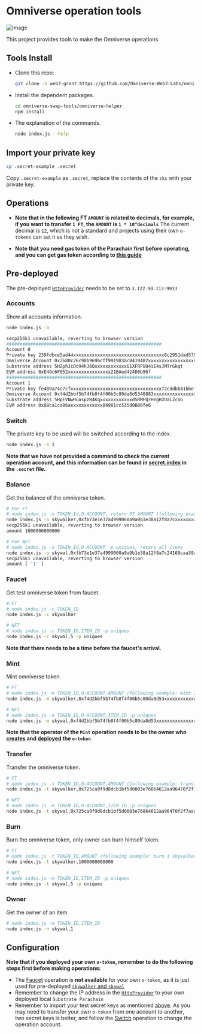 # Omniverse operation tools

![image](https://user-images.githubusercontent.com/83746881/232072547-8e023ac6-bad5-4932-bdb1-ff1d506ecdd3.png)  


This project provides tools to make the Omniverse operations.

## Tools Install

* Clone this repo:

    ```sh
    git clone -b web3-grant https://github.com/Omniverse-Web3-Labs/omniverse-swap-tools.git
    ```

* Install the dependent packages.

    ```sh
    cd omniverse-swap-tools/omniverse-helper
    npm install
    ```

* The explanation of the commands.

    ```sh
    node index.js --help
    ```

## Import your private key

```sh
cp .secret-example .secret
```

Copy `.secret-example` as `.secret`, replace the contents of the `sks` with your private key.

## Operations

- **Note that in the following FT `AMOUNT` is related to decimals, for example, if you want to transfer `1 FT`, the `AMOUNT` is `1 * 10^decimals`** The current decimal is `12`, which is not a standard and projects using their own `o-tokens` can set it as they wish.  

- **Note that you need gas token of the Parachain first before operating, and you can get gas token according to [this guide](https://github.com/Omniverse-Web3-Labs/Omniverse-DLT-Introduction/tree/main/docs#get-gas-tokens)**

## Pre-deployed

The pre-deployed [`HttpProvider`](./omniverse-helper/index.js#L43) needs to be set to `3.122.90.113:9933`  

### Accounts

Show all accounts information.

```sh
node index.js -a

secp256k1 unavailable, reverting to browser version
########################################################## 
Account 0
Private key 239fdbce5ad44xxxxxxxxxxxxxxxxxxxxxxxxxxxxxxxxxx8c2951dad57959783
Omniverse Account 0x2680c26c90b969bcff991983ac8419482xxxxxxxxxxxxxxxxxxxxxxxxxxxxxxxxxx45fcaddaa0964ad57459e07304a1363b9c4516c925d4d07ca9407483a3fb5
Substrate address 5H2phJcDc94hJ6QxxxxxxxxxxxxG1XFRFUQ4iE4sJMTrGkqt
EVM address 0xE49c6F052xxxxxxxxxxxxxxxx21BAed424D8b96f
##########################################################
Account 1
Private key fe489a74c7cfxxxxxxxxxxxxxxxxxxxxxxxxxxxxxxxxxx72cddbb41bbe7913d1
Omniverse Account 0xf4d2bbf5b74fb8f4f00b5c80da8d5340883xxxxxxxxxxxxxxxxxxxxxxxxxxxxxxxxxxd6e642f25d03df00d222a3e365136e8f071c38a59294ccbaca3359ee152
Substrate address 5HpEVNwHuaspzR4KqxxxxxxxxxxxxdSRMFQrHYgH2UaLZcoG
EVM address 0x88ca1ca86axxxxxxxxxxxxB4981cc535d0B86fe6
```

### Switch

The private key to be used will be switched according to the index.

```sh
node index.js -s 1
```

**Note that we have not provided a command to check the current operation account, and this information can be found in [secret.index](./omniverse-helper/.secret-example) in the `.secret` file.**

### Balance

Get the balance of the omniverse token.

```sh
# For FT
# node index.js -o TOKEN_Id,O-ACCOUNT, return FT AMOUNT (following example: AMOUNT is 1 skywalker, skywalker decimals is 12)
node index.js -o skywalker,0xfb73e1e37a4999060a9a9b1e38a12f8a7cxxxxxxxxxxxxxxxxxxxxxxxxxxxxxxxxxxe4dcd28692ae02b7627c2aebafb443e9600e476b465da5c4dddbbc3f2782
secp256k1 unavailable, reverting to browser version
amount 1000000000000

# For NFT
# node index.js -o TOKEN_Id,O-ACCOUNT -p uniques, reture all items
node index.js -o skywal,0xfb73e1e37a4999060a9a9b1e38a12f8a7c24169caa39a2fb304dc3506dd2d797f8d7e4dcd28692ae02b7627c2aebafb443e9600e476b465da5c4dddbbc3f2782 -p uniques
secp256k1 unavailable, reverting to browser version
amount [ '1' ]
```

### Faucet

Get test omniverse token from faucet.

```sh
# FT
# node index.js -c TOKEN_ID
node index.js -c skywalker

# NFT
# node index.js -c TOKEN_ID,ITEM_ID -p uniques
node index.js -c skywal,5 -p uniques
```

**Note that there needs to be a time before the faucet's arrival.**
### Mint

Mint omniverse token.

```sh
# FT
# node index.js -m TOKEN_ID,O-ACCOUNT,AMOUNT (following example: mint 2 skywalker, skywalker decimals is 12)
node index.js -m skywalker,0xf4d2bbf5b74fb8f4f00b5c80da8d53xxxxxxxxxxxxxxxxxxxxxxxxxxxxxxxxxx9dec9d6e642f25d03df00d222a3e365136e8f071c38a59294ccbaca3359ee152,2000000000000

# NFT
# node index.js -m TOKEN_ID,O-ACCOUNT,ITEM_ID -p uniques
node index.js -m skywal,0xf4d2bbf5b74fb8f4f00b5c80da8d53xxxxxxxxxxxxxxxxxxxxxxxxxxxxxxxxxx9dec9d6e642f25d03df00d222a3e365136e8f071c38a59294ccbaca3359ee152,5 -p uniques
```

**Note that the operator of the `Mint` operation needs to be the owner who [creates](https://github.com/Omniverse-Web3-Labs/Omniverse-DLT-Introduction/blob/main/docs/Deployment.md#create-token) and [deployed](https://github.com/Omniverse-Web3-Labs/Omniverse-DLT-Introduction/blob/main/docs/Deployment.md#evm-compatible-chain) the `o-token`**  

### Transfer

Transfer the omniverse token.

```sh
# FT
# node index.js -t TOKEN_ID,O-ACCOUNT,AMOUNT (following example: transfer 1 skywalker, skywalker decimals is 12)
node index.js -t skywalker,0x725ca9f9d8dcb1bf5d0003e76864612aa96470f2f7axxxxxxxxxxxxxxxxxxxxxxxxxxxxxxxxxx3d21fed9e328f1b92f4cb1d7c2533552fdafb63f9f4b62d8f16,1000000000000

# NFT
# node index.js -m TOKEN_ID,O-ACCOUNT,ITEM_ID -p uniques
node index.js -t skywal,0x725ca9f9d8dcb1bf5d0003e76864612aa96470f2f7axxxxxxxxxxxxxxxxxxxxxxxxxxxxxxxxxx3d21fed9e328f1b92f4cb1d7c2533552fdafb63f9f4b62d8f16,5 -p uniques
```

### Burn

Burn the omniverse token, only owner can burn himself token.

```sh
# FT
# node index.js -t TOKEN_ID,AMOUNT (following example: burn 1 skywalker, skywalker decimals is 12)
node index.js -t skywalker,1000000000000

# NFT
# node index.js -m TOKEN_ID,ITEM_ID -p uniques
node index.js -t skywal,5 -p uniques
```

### Owner

Get the owner of an item

```sh
# node index.js -m TOKEN_ID,ITEM_ID
node index.js -n skywal,1
```

## Configuration

**Note that if you deployed your own `o-token`, remember to do the following steps first before making operations:**  

- The [Faucet](#faucet) operation is **not available** for your own `o-token`, as it is just used for pre-deployed [`skywalker` and `skywal`](https://github.com/Omniverse-Web3-Labs/Omniverse-DLT-Introduction/blob/main/docs/README.md#evm-chains)  
- Remember to change the IP address in the [`HttpProvider`](./omniverse-helper/index.js#L43) to your own deployed local `Substrate Parachain`  
- Remember to import your test secret keys as mentioned [above](#import-your-private-key). As you may need to transfer your own `o-token` from one account to another, two secret keys is better, and follow the [Switch](#switch) operation to change the operation account.   
